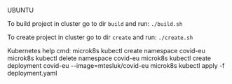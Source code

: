UBUNTU

To build project in cluster go to dir ``` build ``` and run:
``` ./build.sh ```

To create project in cluster go to dir ``` create ``` and run:
``` ./create.sh ```


Kubernetes help cmd:
microk8s kubectl create namespace covid-eu
microk8s kubectl delete namespace covid-eu
microk8s kubectl create deployment covid-eu --image=mtesluk/covid-eu
microk8s kubectl apply -f deployment.yaml
